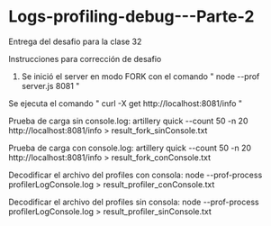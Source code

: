 # Logs-profiling-debug---Parte-2
Entrega del desafio para la clase 32


Instrucciones para corrección de desafio

1) Se inició el server en modo FORK con el comando  "  node --prof server.js 8081  "

Se ejecuta el comando  " curl -X get http://localhost:8081/info "

Prueba de carga sin console.log:
artillery quick --count 50 -n 20 http://localhost:8081/info > result_fork_sinConsole.txt

Prueba de carga con console.log:
artillery quick --count 50 -n 20 http://localhost:8081/info > result_fork_conConsole.txt

Decodificar el archivo del profiles con consola:
node --prof-process profilerLogConsole.log > result_profiler_conConsole.txt

Decodificar el archivo del profiles sin consola:
node --prof-process profilerLogConsole.log > result_profiler_sinConsole.txt
